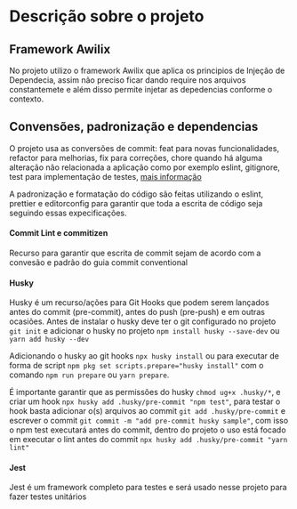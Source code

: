 # Descrição sobre o projeto

## Framework Awilix

No projeto utilizo o framework Awilix que aplica os principios de Injeção de Dependecia, assim não preciso ficar dando require nos arquivos constantemete e além disso permite injetar as depedencias conforme o contexto.

## Convensões, padronização e dependencias

O projeto usa as conversões de commit: feat para novas funcionalidades, refactor para melhorias, fix para correções, chore quando há alguma alteração não relacionada a aplicação como por exemplo eslint, gitignore, test para implementação de testes, [mais informação](https://www.conventionalcommits.org/en/v1.0.0/)

A padronização e formatação do código são feitas utilizando o eslint, prettier e editorconfig para garantir que toda a escrita de código seja seguindo essas expecificações.

#### Commit Lint e commitizen

Recurso para garantir que escrita de commit sejam de acordo com a convesão e padrão do guia commit conventional

#### Husky

Husky é um recurso/ações para Git Hooks que podem serem lançados antes do commit (pre-commit), antes do push (pre-push) e em outras ocasiões.
Antes de instalar o husky deve ter o git configurado no projeto `git init` e adicionar o husky no projeto `npm install husky --save-dev` ou `yarn add husky --dev`

Adicionando o husky ao git hooks `npx husky install` ou para executar de forma de script `npm pkg set scripts.prepare="husky install"` com o comando `npm run prepare` ou `yarn prepare`.

É importante garantir que as permissões do husky `chmod ug+x .husky/*`, e criar um hook `npx husky add .husky/pre-commit "npm test"`, para testar o hook basta adicionar o(s) arquivos ao commit `git add .husky/pre-commit` e escrever o commit `git commit -m "add pre-commit husky sample"`, com isso o npm test executará antes do commit, dentro do projeto o uso está focado em executar o lint antes do commit `npx husky add .husky/pre-commit "yarn lint"`

#### Jest

Jest é um framework completo para testes e será usado nesse projeto para fazer testes unitários
